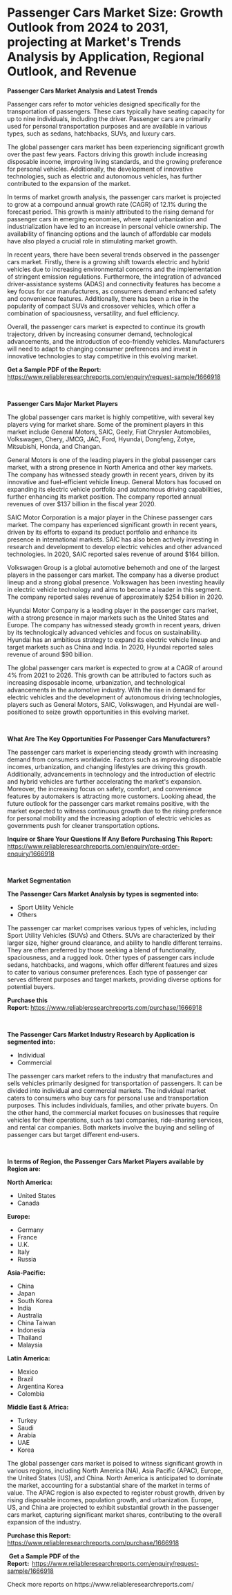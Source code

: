 <p><h1>Passenger Cars Market Size: Growth Outlook from 2024 to 2031, projecting at Market's Trends Analysis by Application, Regional Outlook, and Revenue</h1></p><p><strong>Passenger Cars Market Analysis and Latest Trends</strong></p>
<p><p>Passenger cars refer to motor vehicles designed specifically for the transportation of passengers. These cars typically have seating capacity for up to nine individuals, including the driver. Passenger cars are primarily used for personal transportation purposes and are available in various types, such as sedans, hatchbacks, SUVs, and luxury cars.</p><p>The global passenger cars market has been experiencing significant growth over the past few years. Factors driving this growth include increasing disposable income, improving living standards, and the growing preference for personal vehicles. Additionally, the development of innovative technologies, such as electric and autonomous vehicles, has further contributed to the expansion of the market.</p><p>In terms of market growth analysis, the passenger cars market is projected to grow at a compound annual growth rate (CAGR) of 12.1% during the forecast period. This growth is mainly attributed to the rising demand for passenger cars in emerging economies, where rapid urbanization and industrialization have led to an increase in personal vehicle ownership. The availability of financing options and the launch of affordable car models have also played a crucial role in stimulating market growth.</p><p>In recent years, there have been several trends observed in the passenger cars market. Firstly, there is a growing shift towards electric and hybrid vehicles due to increasing environmental concerns and the implementation of stringent emission regulations. Furthermore, the integration of advanced driver-assistance systems (ADAS) and connectivity features has become a key focus for car manufacturers, as consumers demand enhanced safety and convenience features. Additionally, there has been a rise in the popularity of compact SUVs and crossover vehicles, which offer a combination of spaciousness, versatility, and fuel efficiency.</p><p>Overall, the passenger cars market is expected to continue its growth trajectory, driven by increasing consumer demand, technological advancements, and the introduction of eco-friendly vehicles. Manufacturers will need to adapt to changing consumer preferences and invest in innovative technologies to stay competitive in this evolving market.</p></p>
<p><strong>Get a Sample PDF of the Report:&nbsp;</strong> <a href="https://www.reliableresearchreports.com/enquiry/request-sample/1666918">https://www.reliableresearchreports.com/enquiry/request-sample/1666918</a></p>
<p>&nbsp;</p>
<p><strong>Passenger Cars Major Market Players</strong></p>
<p><p>The global passenger cars market is highly competitive, with several key players vying for market share. Some of the prominent players in this market include General Motors, SAIC, Geely, Fiat Chrysler Automobiles, Volkswagen, Chery, JMCG, JAC, Ford, Hyundai, Dongfeng, Zotye, Mitsubishi, Honda, and Changan.</p><p>General Motors is one of the leading players in the global passenger cars market, with a strong presence in North America and other key markets. The company has witnessed steady growth in recent years, driven by its innovative and fuel-efficient vehicle lineup. General Motors has focused on expanding its electric vehicle portfolio and autonomous driving capabilities, further enhancing its market position. The company reported annual revenues of over $137 billion in the fiscal year 2020.</p><p>SAIC Motor Corporation is a major player in the Chinese passenger cars market. The company has experienced significant growth in recent years, driven by its efforts to expand its product portfolio and enhance its presence in international markets. SAIC has also been actively investing in research and development to develop electric vehicles and other advanced technologies. In 2020, SAIC reported sales revenue of around $164 billion.</p><p>Volkswagen Group is a global automotive behemoth and one of the largest players in the passenger cars market. The company has a diverse product lineup and a strong global presence. Volkswagen has been investing heavily in electric vehicle technology and aims to become a leader in this segment. The company reported sales revenue of approximately $254 billion in 2020.</p><p>Hyundai Motor Company is a leading player in the passenger cars market, with a strong presence in major markets such as the United States and Europe. The company has witnessed steady growth in recent years, driven by its technologically advanced vehicles and focus on sustainability. Hyundai has an ambitious strategy to expand its electric vehicle lineup and target markets such as China and India. In 2020, Hyundai reported sales revenue of around $90 billion.</p><p>The global passenger cars market is expected to grow at a CAGR of around 4% from 2021 to 2026. This growth can be attributed to factors such as increasing disposable income, urbanization, and technological advancements in the automotive industry. With the rise in demand for electric vehicles and the development of autonomous driving technologies, players such as General Motors, SAIC, Volkswagen, and Hyundai are well-positioned to seize growth opportunities in this evolving market.</p></p>
<p>&nbsp;</p>
<p><strong>What Are The Key Opportunities For Passenger Cars Manufacturers?</strong></p>
<p><p>The passenger cars market is experiencing steady growth with increasing demand from consumers worldwide. Factors such as improving disposable incomes, urbanization, and changing lifestyles are driving this growth. Additionally, advancements in technology and the introduction of electric and hybrid vehicles are further accelerating the market's expansion. Moreover, the increasing focus on safety, comfort, and convenience features by automakers is attracting more customers. Looking ahead, the future outlook for the passenger cars market remains positive, with the market expected to witness continuous growth due to the rising preference for personal mobility and the increasing adoption of electric vehicles as governments push for cleaner transportation options.</p></p>
<p><strong>Inquire or Share Your Questions If Any Before Purchasing This Report:</strong> <a href="https://www.reliableresearchreports.com/enquiry/pre-order-enquiry/1666918">https://www.reliableresearchreports.com/enquiry/pre-order-enquiry/1666918</a></p>
<p>&nbsp;</p>
<p><strong>Market Segmentation</strong></p>
<p><strong>The Passenger Cars Market Analysis by types is segmented into:</strong></p>
<p><ul><li>Sport Utility Vehicle</li><li>Others</li></ul></p>
<p><p>The passenger car market comprises various types of vehicles, including Sport Utility Vehicles (SUVs) and Others. SUVs are characterized by their larger size, higher ground clearance, and ability to handle different terrains. They are often preferred by those seeking a blend of functionality, spaciousness, and a rugged look. Other types of passenger cars include sedans, hatchbacks, and wagons, which offer different features and sizes to cater to various consumer preferences. Each type of passenger car serves different purposes and target markets, providing diverse options for potential buyers.</p></p>
<p><strong>Purchase this Report:&nbsp;</strong><a href="https://www.reliableresearchreports.com/purchase/1666918">https://www.reliableresearchreports.com/purchase/1666918</a></p>
<p>&nbsp;</p>
<p><strong>The Passenger Cars Market Industry Research by Application is segmented into:</strong></p>
<p><ul><li>Individual</li><li>Commercial</li></ul></p>
<p><p>The passenger cars market refers to the industry that manufactures and sells vehicles primarily designed for transportation of passengers. It can be divided into individual and commercial markets. The individual market caters to consumers who buy cars for personal use and transportation purposes. This includes individuals, families, and other private buyers. On the other hand, the commercial market focuses on businesses that require vehicles for their operations, such as taxi companies, ride-sharing services, and rental car companies. Both markets involve the buying and selling of passenger cars but target different end-users.</p></p>
<p>&nbsp;</p>
<p><strong>In terms of Region, the Passenger Cars Market Players available by Region are:</strong></p>
<p>
    <p> <strong> North America: </strong>
        <ul>
            <li>United States</li>
            <li>Canada</li>
        </ul>
        </p> 
    <p> <strong> Europe: </strong>
        <ul>
            <li>Germany</li>
            <li>France</li>
            <li>U.K.</li>
            <li>Italy</li>
            <li>Russia</li>
        </ul>
        </p> 
    <p> <strong> Asia-Pacific: </strong>
        <ul>
            <li>China</li>
            <li>Japan</li>
            <li>South Korea</li>
            <li>India</li>
            <li>Australia</li>
            <li>China Taiwan</li>
            <li>Indonesia</li>
            <li>Thailand</li>
            <li>Malaysia</li>
        </ul>
        </p> 
    <p> <strong> Latin America: </strong>
        <ul>
            <li>Mexico</li>
            <li>Brazil</li>
            <li>Argentina Korea</li>
            <li>Colombia</li>
        </ul>
        </p> 
    <p> <strong> Middle East & Africa: </strong>
        <ul>
            <li>Turkey</li>
            <li>Saudi</li>
            <li>Arabia</li>
            <li>UAE</li>
            <li>Korea</li>
        </ul>
    </p>
    </p>
<p><p>The global passenger cars market is poised to witness significant growth in various regions, including North America (NA), Asia Pacific (APAC), Europe, the United States (US), and China. North America is anticipated to dominate the market, accounting for a substantial share of the market in terms of value. The APAC region is also expected to register robust growth, driven by rising disposable incomes, population growth, and urbanization. Europe, US, and China are projected to exhibit substantial growth in the passenger cars market, capturing significant market shares, contributing to the overall expansion of the industry.</p></p>
<p><strong>Purchase this Report: </strong><a href="https://www.reliableresearchreports.com/purchase/1666918">https://www.reliableresearchreports.com/purchase/1666918</a></p>
<p>&nbsp;<strong>Get a Sample PDF of the Report:&nbsp;&nbsp;</strong><a href="https://www.reliableresearchreports.com/enquiry/request-sample/1666918">https://www.reliableresearchreports.com/enquiry/request-sample/1666918</a></p>
<p><strong></strong></p>
<p>Check more reports on https://www.reliableresearchreports.com/</p>
